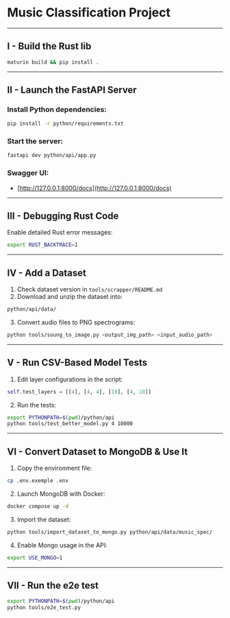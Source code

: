 # Music Classification Project

---

## I - Build the Rust lib

```bash
maturin build && pip install .
```

---

## II - Launch the FastAPI Server

### Install Python dependencies:

```bash
pip install -r python/requirements.txt
```

### Start the server:

```bash
fastapi dev python/api/app.py
```

### Swagger UI:

* [http://127.0.0.1:8000/docs](http://127.0.0.1:8000/docs)

---

## III - Debugging Rust Code

Enable detailed Rust error messages:

```bash
export RUST_BACKTRACE=1
```

---

## IV - Add a Dataset

1. Check dataset version in `tools/scrapper/README.md`
2. Download and unzip the dataset into:

```bash
python/api/data/
```

3. Convert audio files to PNG spectrograms:

```bash
python tools/soung_to_image.py <output_img_path> <input_audio_path>
```

---

## V - Run CSV-Based Model Tests

1. Edit layer configurations in the script:

```python
self.test_layers = [[4], [4, 4], [10], [4, 10]]
```

2. Run the tests:

```bash
export PYTHONPATH=$(pwd)/python/api
python tools/test_better_model.py 4 10000
```

---

## VI - Convert Dataset to MongoDB & Use It

1. Copy the environment file:

```bash
cp .env.exemple .env
```

2. Launch MongoDB with Docker:

```bash
docker compose up -d
```

3. Import the dataset:

```bash
python tools/import_dataset_to_mongo.py python/api/data/music_spec/
```

4. Enable Mongo usage in the API:

```bash
export USE_MONGO=1
```

---

## VII - Run the e2e test

```bash
export PYTHONPATH=$(pwd)/python/api
python tools/e2e_test.py
```
